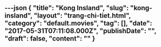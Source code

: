 ---json
{
    "title": "Kong Insland",
    "slug": "kong-insland",
    "layout": "trang-chi-tiet.html",
    "category": "default.movies",
    "tag": [],
    "date": "2017-05-31T07:11:08.000Z",
    "publishDate": "",
    "draft": false,
    "__content__": ""
}
---
